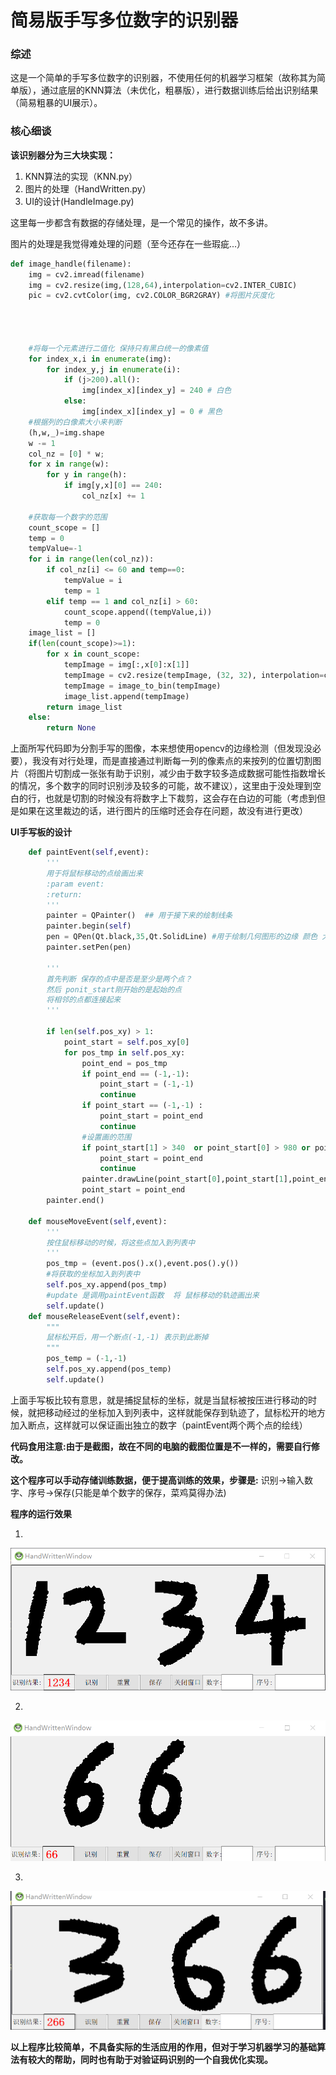 # 简易版手写多位数字的识别器

###  综述

这是一个简单的手写多位数字的识别器，不使用任何的机器学习框架（故称其为简单版），通过底层的KNN算法（未优化，粗暴版），进行数据训练后给出识别结果（简易粗暴的UI展示）。

### 核心细谈

**该识别器分为三大块实现：**

1. KNN算法的实现（KNN.py）
2. 图片的处理（HandWritten.py）
3. UI的设计(HandleImage.py)

这里每一步都含有数据的存储处理，是一个常见的操作，故不多讲。

图片的处理是我觉得难处理的问题（至今还存在一些瑕疵...）

```python
def image_handle(filename):
    img = cv2.imread(filename)
    img = cv2.resize(img,(128,64),interpolation=cv2.INTER_CUBIC)
    pic = cv2.cvtColor(img, cv2.COLOR_BGR2GRAY) #将图片灰度化




    #将每一个元素进行二值化 保持只有黑白统一的像素值
    for index_x,i in enumerate(img):
        for index_y,j in enumerate(i):
            if (j>200).all():
                img[index_x][index_y] = 240 # 白色
            else:
                img[index_x][index_y] = 0 # 黑色
    #根据列的白像素大小来判断
    (h,w,_)=img.shape
    w -= 1
    col_nz = [0] * w;
    for x in range(w):
        for y in range(h):
            if img[y,x][0] == 240:
                col_nz[x] += 1

    #获取每一个数字的范围
    count_scope = []
    temp = 0
    tempValue=-1
    for i in range(len(col_nz)):
        if col_nz[i] <= 60 and temp==0:
            tempValue = i
            temp = 1
        elif temp == 1 and col_nz[i] > 60:
            count_scope.append((tempValue,i))
            temp = 0
    image_list = []
    if(len(count_scope)>=1):
        for x in count_scope:
            tempImage = img[:,x[0]:x[1]]
            tempImage = cv2.resize(tempImage, (32, 32), interpolation=cv2.INTER_CUBIC)
            tempImage = image_to_bin(tempImage)
            image_list.append(tempImage)
        return image_list
    else:
        return None

```

上面所写代码即为分割手写的图像，本来想使用opencv的边缘检测（但发现没必要），我没有对行处理，而是直接通过判断每一列的像素点的来按列的位置切割图片（将图片切割成一张张有助于识别，减少由于数字较多造成数据可能性指数增长的情况，多个数字的同时识别涉及较多的可能，故不建议），这里由于没处理到空白的行，也就是切割的时候没有将数字上下裁剪，这会存在白边的可能（考虑到但是如果在这里裁边的话，进行图片的压缩时还会存在问题，故没有进行更改）

**UI手写板的设计**

```python
    def paintEvent(self,event):
        '''
        用于将鼠标移动的点绘画出来
        :param event:
        :return:
        '''
        painter = QPainter()  ## 用于接下来的绘制线条
        painter.begin(self)
        pen = QPen(Qt.black,35,Qt.SolidLine) #用于绘制几何图形的边缘 颜色 大小 风格
        painter.setPen(pen)

        '''
        首先判断 保存的点中是否是至少是两个点？
        然后 ponit_start刚开始的是起始的点
        将相邻的点都连接起来
        '''

        if len(self.pos_xy) > 1:
            point_start = self.pos_xy[0]
            for pos_tmp in self.pos_xy:
                point_end = pos_tmp
                if point_end == (-1,-1):
                    point_start = (-1,-1)
                    continue
                if point_start == (-1,-1) :
                    point_start = point_end
                    continue
                #设置画的范围
                if point_start[1] > 340  or point_start[0] > 980 or point_start[0] < 0 or point_start[1] < 0 :
                    point_start = point_end
                    continue
                painter.drawLine(point_start[0],point_start[1],point_end[0],point_end[1])
                point_start = point_end
        painter.end()

    def mouseMoveEvent(self,event):
        '''
        按住鼠标移动的时候，将这些点加入到列表中
        '''
        pos_tmp = (event.pos().x(),event.pos().y())
        #将获取的坐标加入到列表中
        self.pos_xy.append(pos_tmp)
        #update 是调用paintEvent函数  将 鼠标移动的轨迹画出来
        self.update()
    def mouseReleaseEvent(self,event):
        """
        鼠标松开后，用一个断点(-1,-1) 表示到此断掉
        """
        pos_temp = (-1,-1)
        self.pos_xy.append(pos_temp)
        self.update()

```

上面手写板比较有意思，就是捕捉鼠标的坐标，就是当鼠标被按压进行移动的时候，就把移动经过的坐标加入到列表中，这样就能保存到轨迹了，鼠标松开的地方加入断点，这样就可以保证画出独立的数字（paintEvent两个两个点的绘线）

**代码食用注意:由于是截图，故在不同的电脑的截图位置是不一样的，需要自行修改。**

**这个程序可以手动存储训练数据，便于提高训练的效果，步骤是:**
识别->输入数字、序号->保存(只能是单个数字的保存，菜鸡莫得办法)

**程序的运行效果**

1. 

![](https://github.com/1291945816/ML_Assessment/blob/master/Image/%E6%88%90%E5%8A%9F%E6%A0%B7%E4%BE%8B.png)

2. 

![](https://github.com/1291945816/ML_Assessment/blob/master/Image/%E6%88%90%E5%8A%9F%E6%A0%B7%E4%BE%8B%20(2).png)

3. 

![](https://github.com/1291945816/ML_Assessment/blob/master/Image/%E5%AD%98%E5%9C%A8%E9%94%99%E8%AF%AF%E6%A0%B7%E4%BE%8B.png)

**以上程序比较简单，不具备实际的生活应用的作用，但对于学习机器学习的基础算法有较大的帮助，同时也有助于对验证码识别的一个自我优化实现。**

